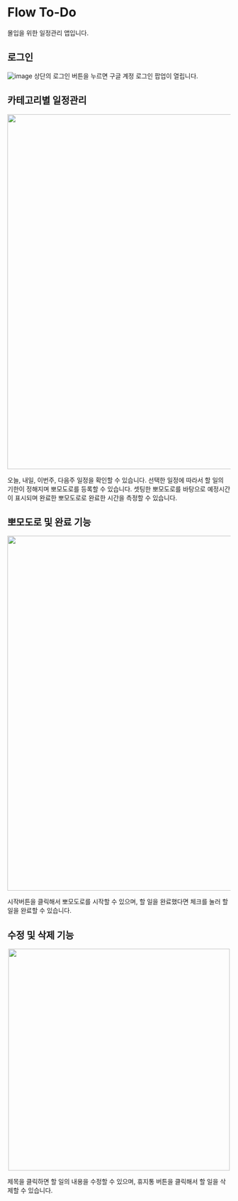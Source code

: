 # Flow To-Do
몰입을 위한 일정관리 앱입니다.

## 로그인
![image](https://github.com/hermes7144/Flow-To-Do/assets/46180611/cb0d8989-d04e-41cb-96c5-1333d3753dec)
상단의 로그인 버튼을 누르면 구글 계정 로그인 팝업이 열립니다.

## 카테고리별 일정관리

<p align="center"><img src="https://github.com/hermes7144/Flow-To-Do/assets/46180611/6958e48b-ced5-43d6-a45f-da6130def992" width="800px"></p>
오늘, 내일, 이번주, 다음주 일정을 확인할 수 있습니다.
선택한 일정에 따라서 할 일의 기한이 정해지며 뽀모도로를 등록할 수 있습니다.
셋팅한 뽀모도로를 바탕으로 예정시간이 표시되며 완료한 뽀모도로로 완료한 시간을 측정할 수 있습니다.


## 뽀모도로 및 완료 기능

<p align="center"><img src="https://github.com/hermes7144/Flow-To-Do/assets/46180611/7d4f532e-0e2c-4613-bbd4-c866c0d14926"  width="800px"></p>

시작버튼을 클릭해서 뽀모도로를 시작할 수 있으며, 할 일을 완료했다면 체크를 눌러 할 일을 완료할 수 있습니다.

## 수정 및 삭제 기능

<p align="center"><img src="https://github.com/hermes7144/Flow-To-Do/assets/46180611/1bb79d70-bf13-4e4d-b86a-6953263365f7"  width="500px"></p>
제목을 클릭하면 할 일의 내용을 수정할 수 있으며, 휴지통 버튼을 클릭해서 할 일을 삭제할 수 있습니다.
